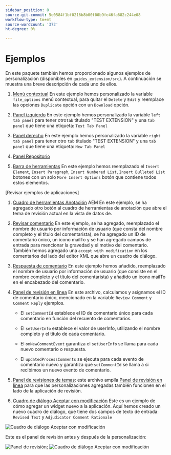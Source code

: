 ```yaml
---
sidebar_position: 8
source-git-commit: 5e0584f1bf0216b8b00f00b9fe46fa682c244e08
workflow-type: tm+mt
source-wordcount: '372'
ht-degree: 0%

---
```



# Ejemplos

En este paquete también hemos proporcionado algunos ejemplos de personalización (disponibles en `guides_extension/src`). A continuación se muestra una breve descripción de cada uno de ellos.

1. [Menú contextual](./../../src/file_options.ts)
En este ejemplo hemos personalizado la variable `file_options` menú contextual, para quitar el `Delete` y `Edit` y reemplace las opciones `Duplicate` opción con un `Download` opción.

2. [Panel izquierdo](../../src/left_panel_container.ts)
En este ejemplo hemos personalizado la variable `left tab panel` para tener otro`tab` titulado &quot;TEST EXTENSION&quot; y una `tab panel` que tiene una etiqueta: `Test Tab Panel`

3. [Panel derecho](../../src/right_panel_container.ts)
En este ejemplo hemos personalizado la variable `right tab panel` para tener otro `tab` titulado &quot;TEST EXTENSION&quot; y una `tab panel` que tiene una etiqueta: `New Tab Panel`

4. [Panel Repositorio](../../src/repository_panel.ts)

5. [Barra de herramientas](../../src/toolbar.ts)
En este ejemplo hemos reemplazado el `Insert Element`, `Insert Paragraph`, `Insert Numbered List`, `Insert Bulleted List` botones con un solo `More Insert Options` botón que contiene todos estos elementos.

[Revisar ejemplos de aplicaciones]

1. [Cuadro de herramientas Anotación](../../src/review_app_examples/annotation_extension.ts)
AEM En este ejemplo, se ha agregado otro botón al cuadro de herramientas de anotación que abre el tema de revisión actual en la vista de datos de.

2. [Revisar comentario](../../src/review_app_examples/review_comment.ts)
En este ejemplo, se ha agregado, reemplazado el nombre de usuario por información de usuario (que consta del nombre completo y el título del comentarista), se ha agregado un ID de comentario único, un icono mailTo y se han agregado campos de entrada para mencionar la gravedad y el motivo del comentario.
También hemos agregado una `accept with modification` en los comentarios del lado del editor XML que abre un cuadro de diálogo.

3. [Respuesta de comentario](../../src/review_app_examples/comment_reply.ts)
En este ejemplo hemos añadido, reemplazado el nombre de usuario por información de usuario (que consiste en el nombre completo y el título del comentarista) y añadido un icono mailTo en el encabezado del comentario.

4. [Panel de revisión en línea](../../src/review_app_examples/inline_review_panel.ts)
En este archivo, calculamos y asignamos el ID de comentario único, mencionado en la variable `Review Comment` y `Comment Reply` ejemplos.
   - El `setCommentId` establece el ID de comentario único para cada comentario en función del recuento de comentarios.

   - El `setUserInfo` establece el valor de userInfo, utilizando el nombre completo y el título de cada comentario.

   - El `onNewCommentEvent` garantiza el `setUserInfo` se llama para cada nuevo comentario o respuesta.

   - El `updatedProcessComments` se ejecuta para cada evento de comentario nuevo y garantiza que `setCommentId` se llama a si recibimos un nuevo evento de comentario.

5. [Panel de revisiones de temas](../../src/review_app_examples/topic_reviews.ts): este archivo amplía [Panel de revisión en línea](../../src/review_app_examples/inline_review_panel.ts) para que las personalizaciones agregadas también funcionen en el lado de la aplicación de revisión.

6. [Cuadro de diálogo Aceptar con modificación](../../src/review_app_examples/accept_with_modification_dialog.ts)
Este es un ejemplo de cómo agregar un widget nuevo a la aplicación. Aquí hemos creado un nuevo cuadro de diálogo, que tiene dos campos de texto de entrada: `Revised Text` y `Adjudicator Comment Rationale`

![Cuadro de diálogo Aceptar con modificación](./imgs/accept_with_modification_dialogue.png)

Este es el panel de revisión antes y después de la personalización:

![Panel de revisión;](./imgs/review_panel.png)
![Cuadro de diálogo Aceptar con modificación](./imgs/customised_review_panel.png)
